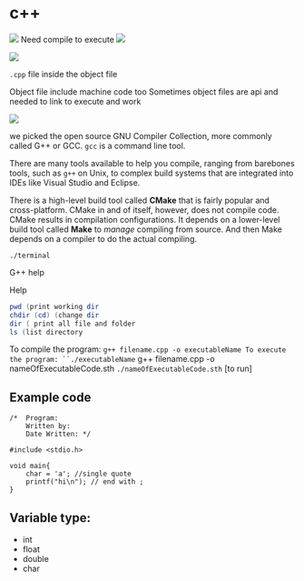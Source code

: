 # c++

![](file:///C:/Users/Shalev/AppData/Local/Temp/msohtmlclip1/01/clip\_image001.png) Need compile to execute ![](file:///C:/Users/Shalev/AppData/Local/Temp/msohtmlclip1/01/clip\_image002.png)

![](file:///C:/Users/Shalev/AppData/Local/Temp/msohtmlclip1/01/clip\_image003.png)

`.cpp` file inside the object file

Object file include machine code too Sometimes object files are api and needed to link to execute and work

![](file:///C:/Users/Shalev/AppData/Local/Temp/msohtmlclip1/01/clip\_image004.png)

we picked the open source GNU Compiler Collection, more commonly called G++ or GCC. `gcc` is a command line tool.

There are many tools available to help you compile, ranging from barebones tools, such as `g++` on Unix, to complex build systems that are integrated into IDEs like Visual Studio and Eclipse.

There is a high-level build tool called **CMake** that is fairly popular and cross-platform. CMake in and of itself, however, does not compile code. CMake results in compilation configurations. It depends on a lower-level build tool called **Make** to _manage_ compiling from source. And then Make depends on a compiler to do the actual compiling.

`./terminal`

G++ help

Help

```powershell
pwd (print working dir
chdir (cd) (change dir
dir ( print all file and folder
ls (list directory
```

To compile the program: `g++ filename.cpp -o executableName To execute the program: ``./executableName` g++ filename.cpp -o nameOfExecutableCode.sth `./nameOfExecutableCode.sth` \[to run]

## Example code

```
/*  Program:
    Written by:
    Date Written: */

#include <stdio.h>

void main{
    char = 'a'; //single quote
    printf("hi\n"); // end with ;
}
```

## Variable type:

* int
* float
* double
* char
